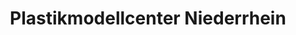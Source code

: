 ---
title: "Plastikmodellcenter Niederrhein"
url: /neukirchen-vluyn/plastikmodellcenter-niederrhein/
shop: Modellbau
---